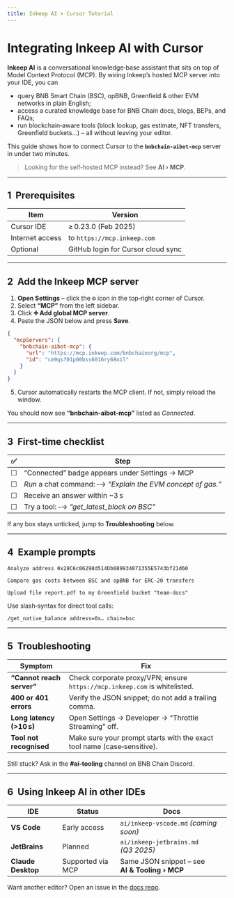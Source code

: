 ```yaml
---
title: Inkeep AI × Cursor Tutorial
---
```


# Integrating Inkeep AI with Cursor

**Inkeep AI** is a conversational knowledge‑base assistant that sits on top of Model Context Protocol (MCP). By wiring Inkeep’s hosted MCP server into your IDE, you can

* query BNB Smart Chain (BSC), opBNB, Greenfield & other EVM networks in plain English;
* access a curated knowledge base for BNB Chain docs, blogs, BEPs, and FAQs;
* run blockchain‑aware tools (block lookup, gas estimate, NFT transfers, Greenfield buckets…)
  – all without leaving your editor.

This guide shows how to connect Cursor to the **`bnbchain-aibot-mcp`** server in under two minutes.

> Looking for the self‑hosted MCP instead? See **AI › MCP**.

---

## 1  Prerequisites

| Item            | Version                            |
| --------------- | ---------------------------------- |
| Cursor IDE      | ≥ 0.23.0 (Feb 2025)                |
| Internet access | to `https://mcp.inkeep.com`        |
| Optional        | GitHub login for Cursor cloud sync |

---

## 2  Add the Inkeep MCP server

1. **Open Settings** – click the <kbd>⚙︎</kbd> icon in the top‑right corner of Cursor.
2. Select **“MCP”** from the left sidebar.
3. Click **➕ Add global MCP server**.
4. Paste the JSON below and press **Save**.

```json
{
  "mcpServers": {
    "bnbchain-aibot-mcp": {
      "url": "https://mcp.inkeep.com/bnbchainorg/mcp",
      "id": "cm9qsf01p00bss6016ry68oil"
    }
  }
}
```

5. Cursor automatically restarts the MCP client. If not, simply reload the window.

You should now see **“bnbchain-aibot-mcp”** listed as *Connected*.

---

## 3  First‑time checklist

| ✅ | Step                                                         |
| - | ------------------------------------------------------------ |
| ☐ | “Connected” badge appears under Settings → MCP               |
| ☐ | *Run* a chat command: ‑→ *“Explain the EVM concept of gas.”* |
| ☐ | Receive an answer within \~3 s                               |
| ☐ | Try a tool: ‑→ *“get\_latest\_block on BSC”*                 |

If any box stays unticked, jump to **Troubleshooting** below.

---

## 4  Example prompts

```text
Analyze address 0x28C6c06298d514Db089934071355E5743bf21d60

Compare gas costs between BSC and opBNB for ERC‑20 transfers

Upload file report.pdf to my Greenfield bucket "team‑docs"
```

Use slash‑syntax for direct tool calls:

```text
/get_native_balance address=0x… chain=bsc
```

---

## 5  Troubleshooting

| Symptom                   | Fix                                                                        |
| ------------------------- | -------------------------------------------------------------------------- |
| **“Cannot reach server”** | Check corporate proxy/VPN; ensure `https://mcp.inkeep.com` is whitelisted. |
| **400 or 401 errors**     | Verify the JSON snippet; do not add a trailing comma.                      |
| **Long latency (>10 s)**  | Open Settings → Developer → “Throttle Streaming” off.                      |
| **Tool not recognised**   | Make sure your prompt starts with the exact tool name (case‑sensitive).    |

Still stuck? Ask in the **#ai-tooling** channel on BNB Chain Discord.

---

## 6  Using Inkeep AI in other IDEs

| IDE                | Status            | Docs                                           |
| ------------------ | ----------------- | ---------------------------------------------- |
| **VS Code**        | Early access      | `ai/inkeep-vscode.md` *(coming soon)*          |
| **JetBrains**      | Planned           | `ai/inkeep-jetbrains.md` *(Q3 2025)*           |
| **Claude Desktop** | Supported via MCP | Same JSON snippet – see **AI & Tooling › MCP** |

Want another editor? Open an issue in the [docs repo](https://github.com/bnb-chain/docs-site/issues).
